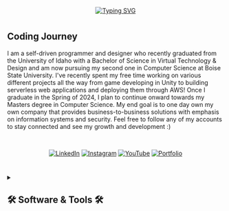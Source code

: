 <p align="center">
    <a href="https://git.io/typing-svg"><img src="https://readme-typing-svg.demolab.com?font=Fira+Code&weight=600&size=22&pause=1000&color=357381&center=true&width=435&lines=Web+%26+App+Developer;Virtual+Designer;Stop+by+and+say+hi+%3A)" alt="Typing SVG" /></a>
</p>

#

<h2>Coding Journey</h2>

I am a self-driven programmer and designer who recently graduated from the University of Idaho with a Bachelor of Science in Virtual Technology & Design and am now pursuing my second one in Computer Science at Boise State University. I've recently spent my free time working on various different projects all the way from game developing in Unity to building serverless web applications and deploying them through AWS! Once I graduate in the Spring of 2024, I plan to continue onward towards my Masters degree in Computer Science. My end goal is to one day own my own company that provides business-to-business solutions with emphasis on information systems and security. Feel free to follow any of my accounts to stay connected and see my growth and development :) 

  <br><p align="center">
      <a href="https://www.linkedin.com/in/gvittrup/">
         <img alt="LinkedIn" title="Follow my LinkedIn account!" src="https://img.shields.io/badge/LinkedIn-0077B5?style=for-the-badge&logo=linkedin&logoColor=white"/></a> 
      <a href="https://www.instagram.com/gunnar.vittrup/?next=%2F">
         <img alt="Instagram" title="Follow my Instagram account!" src="https://img.shields.io/badge/Instagram-E4405F?style=for-the-badge&logo=instagram&logoColor=white"/></a>
      <a href="https://www.youtube.com/channel/UCjslMHkIk-woewCF6EJ84pQ">
         <img alt="YouTube" title="Follow my YouTube account!" src="https://img.shields.io/badge/YouTube-FF0000?style=for-the-badge&logo=youtube&logoColor=white"/></a> 
       <a href="https://gunnarvittrup.myportfolio.com">
         <img alt="Portfolio" title="Check out my portfolio!" src="https://img.shields.io/badge/website-000000?style=for-the-badge&logo=About.me&logoColor=white"/></a>
   </p>



#

<details>
  <summary><h2>🛠️ Software & Tools 🛠️</h2></summary>
    
  <h3 align="center">👨🏼‍💻 Programming Languages</h3><br>
    
  <p align="center">
    <img align="center" alt="Bash" width="75px" height="75px" style="padding-right:10px;" src="https://cdn.jsdelivr.net/gh/devicons/devicon/icons/bash/bash-original.svg" />
    <img align="center" alt="C" width="75px" height="75px" style="padding-right:10px;" src="https://cdn.jsdelivr.net/gh/devicons/devicon/icons/c/c-plain.svg" />
    <img align="center" alt="C++" width="75px" height="75px" style="padding-right:10px;" src="https://cdn.jsdelivr.net/gh/devicons/devicon/icons/cplusplus/cplusplus-plain.svg" />
    <img align="center" alt="C#" width="75px" height="75px" style="padding-right:10px;" src="https://cdn.jsdelivr.net/gh/devicons/devicon/icons/csharp/csharp-plain.svg" />
    <img align="center" alt="CSS" width="75px" height="75px" style="padding-right:10px;" src="https://cdn.jsdelivr.net/gh/devicons/devicon/icons/css3/css3-plain.svg" />
    <img align="center" alt="HTML" width="75px" height="75px" style="padding-right:10px;" src="https://cdn.jsdelivr.net/gh/devicons/devicon/icons/html5/html5-plain.svg" />
    <img align="center" alt="Java" width="75px" height="75px" style="padding-right:10px;" src="https://cdn.jsdelivr.net/gh/devicons/devicon/icons/java/java-plain.svg" />
    <img align="center" alt="JS" width="75px" height="75px" style="padding-right:10px;" src="https://cdn.jsdelivr.net/gh/devicons/devicon/icons/javascript/javascript-plain.svg" />
    <img align="center" alt="TS" width="75px" height="75px" style="padding-right:10px;" src="https://cdn.jsdelivr.net/gh/devicons/devicon/icons/typescript/typescript-plain.svg" />
  </p>
    
  <h3 align="center">🧰 Tools</h3><br>
    
  <p align="center">
    <img align="center" alt="AWS" width="75px" height="75px" style="padding-right:10px;" src="https://cdn.jsdelivr.net/gh/devicons/devicon/icons/amazonwebservices/amazonwebservices-original.svg" />
    <img align="center" alt="CMake" width="75px" height="75px" style="padding-right:10px;" src="https://cdn.jsdelivr.net/gh/devicons/devicon/icons/azure/azure-original.svg" />
    <img align="center" alt="CMake" width="75px" height="75px" style="padding-right:10px;" src="https://cdn.jsdelivr.net/gh/devicons/devicon/icons/cmake/cmake-plain.svg" />
    <img align="center" alt="Git" width="75px" height="75px" style="padding-right:10px;" src="https://cdn.jsdelivr.net/gh/devicons/devicon/icons/git/git-original.svg" />
    <img align="center" alt="NodeJS" width="75px" height="75px" style="padding-right:10px;" src="https://cdn.jsdelivr.net/gh/devicons/devicon/icons/nodejs/nodejs-original.svg" />
    <img align="center" alt="NodeJS" width="75px" height="75px" style="padding-right:10px;" src="https://cdn.jsdelivr.net/gh/devicons/devicon/icons/react/react-original.svg" />
    <img align="center" alt="MongoDB" width="75px" height="75px" style="padding-right:10px;" src="https://cdn.jsdelivr.net/gh/devicons/devicon/icons/mongodb/mongodb-plain.svg" />
    <img align="center" alt="MySQL" width="75px" height="75px" style="padding-right:10px;" src="https://cdn.jsdelivr.net/gh/devicons/devicon/icons/mysql/mysql-plain.svg" />
    <img align="center" alt="SQLite" width="75px" height="75px" style="padding-right:10px;" src="https://cdn.jsdelivr.net/gh/devicons/devicon/icons/sqlite/sqlite-original.svg" />
  </p>
  
  <h3 align="center">💻 Software</h3><br>
    
  <p align="center">
    <img align="center" alt="Android Studio" width="75px" height="75px" style="padding-right:10px;" src="https://cdn.jsdelivr.net/gh/devicons/devicon/icons/androidstudio/androidstudio-plain.svg" />
    <img align="center" alt="After Effects" width="75px" height="75px" style="padding-right:10px;" src="https://cdn.jsdelivr.net/gh/devicons/devicon/icons/aftereffects/aftereffects-plain.svg"" />
    <img align="center" alt="Premiere Pro" width="75px" height="75px" style="padding-right:10px;" src="https://cdn.jsdelivr.net/gh/devicons/devicon/icons/premierepro/premierepro-plain.svg" />
    <img align="center" alt="Photoshop" width="75px" height="75px" style="padding-right:10px;" src="https://cdn.jsdelivr.net/gh/devicons/devicon/icons/photoshop/photoshop-plain.svg" />
    <img align="center" alt="Blender" width="75px" height="75px" style="padding-right:10px;" src="https://cdn.jsdelivr.net/gh/devicons/devicon/icons/blender/blender-original.svg" />
    <img align="center" alt="Maya" width="75px" height="75px" style="padding-right:10px;" src="https://cdn.jsdelivr.net/gh/devicons/devicon/icons/maya/maya-plain.svg" />
    <img align="center" alt="Unity" width="75px" height="75px" style="padding-right:10px;" src="https://cdn.jsdelivr.net/gh/devicons/devicon/icons/unity/unity-original.svg" />
    <img align="center" alt="Unreal Engine" width="75px" height="75px" style="padding-right:10px;" src="https://cdn.jsdelivr.net/gh/devicons/devicon/icons/unrealengine/unrealengine-original.svg" />
    <img align="center" alt="Xcode" width="75px" height="75px" style="padding-right:10px;" src="https://cdn.jsdelivr.net/gh/devicons/devicon/icons/xcode/xcode-plain.svg" />
  </p>
 
</details>

